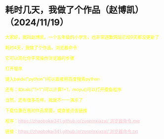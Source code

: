 <html>
<head>
    <meta charset="utf-8">
    <title>GitHub</title>
    <link rel="stylesheet" href="https://zhaobokai341.github.io/yangshi.css">
    <style>
        a{color:pink;}
        p{color:yellow}
    </style>
</head>
<body>
<h1>耗时几天，我做了个作品（赵博凯）（2024/11/19）</h1>
<p>大家好，我叫赵博凯，一个五年级的小学生，也非常道歉网站已经9天都没更新了</p>
<p>耗时4天，我做了个作品，浏览器命令</p>
<p>它可以简化你平常操作浏览器的步骤</p>
<p>打开程序</p>
<p>键入baidu("python")可以直接用百度搜索python</p>
<p>还有：如calc("1+1")可以计算1+1，moyu()可以打开摸鱼程序</p>
<p>当然，还有很多花样，我就不一一演示了</p>
<p>下载位置在我的作品里面，或直接点击链接</p>
<p>程序：<a href="https://zhaobokai341.github.io/zuopinxiazai/浏览器命令.exe">https://zhaobokai341.github.io/zuopinxiazai/
    浏览器命令.exe</a></p>
<p>链接：<a href="https://zhaobokai341.github.io/zuopinxiazai/浏览器命令.txt">https://zhaobokai341.github.io/zuopinxiazai/
    浏览器命令.txt</a></p>
</body>
</html>

